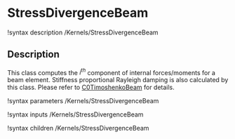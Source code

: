 # StressDivergenceBeam
!syntax description /Kernels/StressDivergenceBeam

## Description
This class computes the $i^{th}$ component of internal forces/moments for a beam element. Stiffness proportional Rayleigh damping is also calculated by this class. Please refer to [C0TimoshenkoBeam](/C0TimoshenkoBeam.md) for details.

!syntax parameters /Kernels/StressDivergenceBeam

!syntax inputs /Kernels/StressDivergenceBeam

!syntax children /Kernels/StressDivergenceBeam
